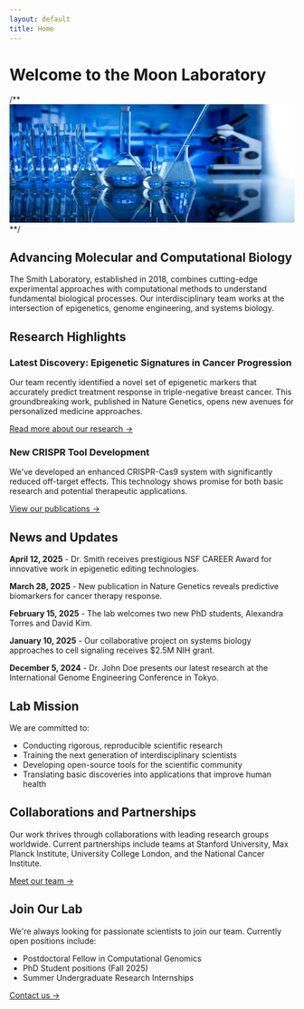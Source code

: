 ```yaml
---
layout: default
title: Home
---
```


# Welcome to the Moon Laboratory

/** ![Lab Banner](assets/images/lab-banner.jpg) **/

## Advancing Molecular and Computational Biology

The Smith Laboratory, established in 2018, combines cutting-edge experimental approaches with computational methods to understand fundamental biological processes. Our interdisciplinary team works at the intersection of epigenetics, genome engineering, and systems biology.

## Research Highlights

### Latest Discovery: Epigenetic Signatures in Cancer Progression

Our team recently identified a novel set of epigenetic markers that accurately predict treatment response in triple-negative breast cancer. This groundbreaking work, published in Nature Genetics, opens new avenues for personalized medicine approaches.

[Read more about our research →](research.html)

### New CRISPR Tool Development

We've developed an enhanced CRISPR-Cas9 system with significantly reduced off-target effects. This technology shows promise for both basic research and potential therapeutic applications.

[View our publications →](publications.html)

## News and Updates

**April 12, 2025** - Dr. Smith receives prestigious NSF CAREER Award for innovative work in epigenetic editing technologies.

**March 28, 2025** - New publication in Nature Genetics reveals predictive biomarkers for cancer therapy response.

**February 15, 2025** - The lab welcomes two new PhD students, Alexandra Torres and David Kim.

**January 10, 2025** - Our collaborative project on systems biology approaches to cell signaling receives $2.5M NIH grant.

**December 5, 2024** - Dr. John Doe presents our latest research at the International Genome Engineering Conference in Tokyo.

## Lab Mission

We are committed to:
- Conducting rigorous, reproducible scientific research
- Training the next generation of interdisciplinary scientists
- Developing open-source tools for the scientific community
- Translating basic discoveries into applications that improve human health

## Collaborations and Partnerships

Our work thrives through collaborations with leading research groups worldwide. Current partnerships include teams at Stanford University, Max Planck Institute, University College London, and the National Cancer Institute.

[Meet our team →](team.html)

## Join Our Lab

We're always looking for passionate scientists to join our team. Currently open positions include:
- Postdoctoral Fellow in Computational Genomics
- PhD Student positions (Fall 2025)
- Summer Undergraduate Research Internships

[Contact us →](contact.html)
